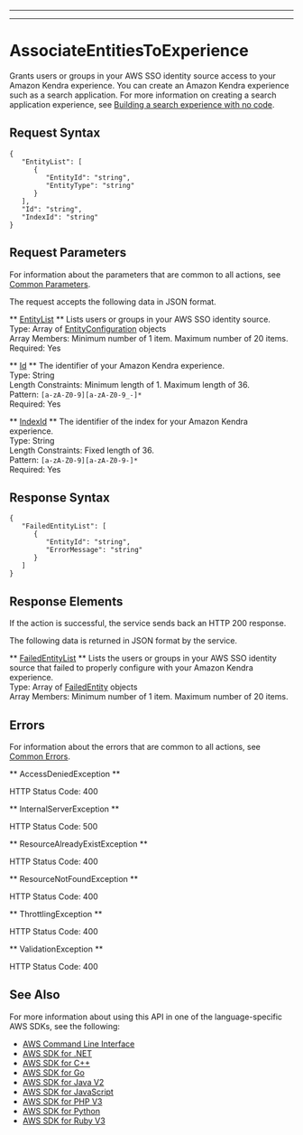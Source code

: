 --------

--------

# AssociateEntitiesToExperience<a name="API_AssociateEntitiesToExperience"></a>

Grants users or groups in your AWS SSO identity source access to your Amazon Kendra experience\. You can create an Amazon Kendra experience such as a search application\. For more information on creating a search application experience, see [Building a search experience with no code](https://docs.aws.amazon.com/kendra/latest/dg/deploying-search-experience-no-code.html)\.

## Request Syntax<a name="API_AssociateEntitiesToExperience_RequestSyntax"></a>

```
{
   "EntityList": [ 
      { 
         "EntityId": "string",
         "EntityType": "string"
      }
   ],
   "Id": "string",
   "IndexId": "string"
}
```

## Request Parameters<a name="API_AssociateEntitiesToExperience_RequestParameters"></a>

For information about the parameters that are common to all actions, see [Common Parameters](CommonParameters.md)\.

The request accepts the following data in JSON format\.

 ** [EntityList](#API_AssociateEntitiesToExperience_RequestSyntax) **   <a name="Kendra-AssociateEntitiesToExperience-request-EntityList"></a>
Lists users or groups in your AWS SSO identity source\.  
Type: Array of [EntityConfiguration](API_EntityConfiguration.md) objects  
Array Members: Minimum number of 1 item\. Maximum number of 20 items\.  
Required: Yes

 ** [Id](#API_AssociateEntitiesToExperience_RequestSyntax) **   <a name="Kendra-AssociateEntitiesToExperience-request-Id"></a>
The identifier of your Amazon Kendra experience\.  
Type: String  
Length Constraints: Minimum length of 1\. Maximum length of 36\.  
Pattern: `[a-zA-Z0-9][a-zA-Z0-9_-]*`   
Required: Yes

 ** [IndexId](#API_AssociateEntitiesToExperience_RequestSyntax) **   <a name="Kendra-AssociateEntitiesToExperience-request-IndexId"></a>
The identifier of the index for your Amazon Kendra experience\.  
Type: String  
Length Constraints: Fixed length of 36\.  
Pattern: `[a-zA-Z0-9][a-zA-Z0-9-]*`   
Required: Yes

## Response Syntax<a name="API_AssociateEntitiesToExperience_ResponseSyntax"></a>

```
{
   "FailedEntityList": [ 
      { 
         "EntityId": "string",
         "ErrorMessage": "string"
      }
   ]
}
```

## Response Elements<a name="API_AssociateEntitiesToExperience_ResponseElements"></a>

If the action is successful, the service sends back an HTTP 200 response\.

The following data is returned in JSON format by the service\.

 ** [FailedEntityList](#API_AssociateEntitiesToExperience_ResponseSyntax) **   <a name="Kendra-AssociateEntitiesToExperience-response-FailedEntityList"></a>
Lists the users or groups in your AWS SSO identity source that failed to properly configure with your Amazon Kendra experience\.  
Type: Array of [FailedEntity](API_FailedEntity.md) objects  
Array Members: Minimum number of 1 item\. Maximum number of 20 items\.

## Errors<a name="API_AssociateEntitiesToExperience_Errors"></a>

For information about the errors that are common to all actions, see [Common Errors](CommonErrors.md)\.

 ** AccessDeniedException **   
  
HTTP Status Code: 400

 ** InternalServerException **   
  
HTTP Status Code: 500

 ** ResourceAlreadyExistException **   
  
HTTP Status Code: 400

 ** ResourceNotFoundException **   
  
HTTP Status Code: 400

 ** ThrottlingException **   
  
HTTP Status Code: 400

 ** ValidationException **   
  
HTTP Status Code: 400

## See Also<a name="API_AssociateEntitiesToExperience_SeeAlso"></a>

For more information about using this API in one of the language\-specific AWS SDKs, see the following:
+  [AWS Command Line Interface](https://docs.aws.amazon.com/goto/aws-cli/kendra-2019-02-03/AssociateEntitiesToExperience) 
+  [AWS SDK for \.NET](https://docs.aws.amazon.com/goto/DotNetSDKV3/kendra-2019-02-03/AssociateEntitiesToExperience) 
+  [AWS SDK for C\+\+](https://docs.aws.amazon.com/goto/SdkForCpp/kendra-2019-02-03/AssociateEntitiesToExperience) 
+  [AWS SDK for Go](https://docs.aws.amazon.com/goto/SdkForGoV1/kendra-2019-02-03/AssociateEntitiesToExperience) 
+  [AWS SDK for Java V2](https://docs.aws.amazon.com/goto/SdkForJavaV2/kendra-2019-02-03/AssociateEntitiesToExperience) 
+  [AWS SDK for JavaScript](https://docs.aws.amazon.com/goto/AWSJavaScriptSDK/kendra-2019-02-03/AssociateEntitiesToExperience) 
+  [AWS SDK for PHP V3](https://docs.aws.amazon.com/goto/SdkForPHPV3/kendra-2019-02-03/AssociateEntitiesToExperience) 
+  [AWS SDK for Python](https://docs.aws.amazon.com/goto/boto3/kendra-2019-02-03/AssociateEntitiesToExperience) 
+  [AWS SDK for Ruby V3](https://docs.aws.amazon.com/goto/SdkForRubyV3/kendra-2019-02-03/AssociateEntitiesToExperience) 